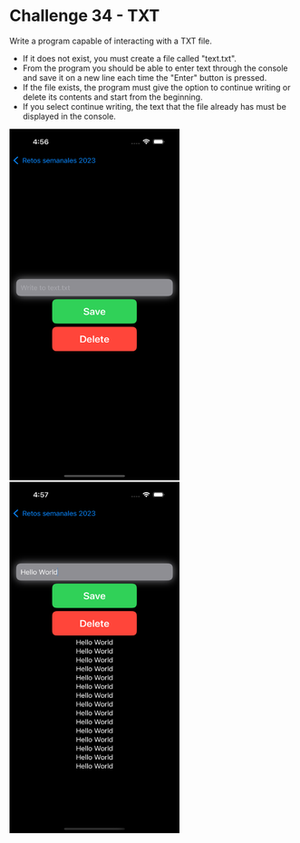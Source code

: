 # Challenge 34 - TXT 

Write a program capable of interacting with a TXT file.

- If it does not exist, you must create a file called "text.txt".
- From the program you should be able to enter text through the console and save it on a new line each time the "Enter" button is pressed.
- If the file exists, the program must give the option to continue writing or delete its contents and start from the beginning.
- If you select continue writing, the text that the file already has must be displayed in the console.

<img src="/ChallengesImages/Challenge%2034_1.png" width="300" height="620">

<img src="/ChallengesImages/Challenge%2034_2.png" width="300" height="620">